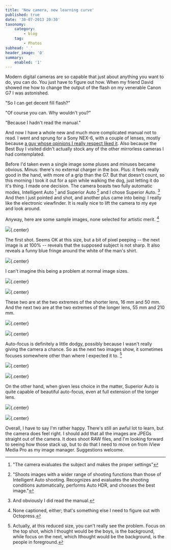 ```yaml
---
title: 'New camera, new learning curve'
published: true
date: '30-07-2013 20:30'
taxonomy:
    category:
        - blog
    tag:
        - Photos
subhead: ' '
header_image: '0'
summary:
    enabled: '1'
---
```


 
Modern digital cameras are so capable that just about anything you want to do, you can do. You just have to figure out how. When my friend David showed me how to change the output of the flash on my venerable Canon G7 I was astonished. 

"So I can get decent fill flash?"

"Of course you can. Why wouldn't you?"

"Because I hadn't read the manual."

And now I have a whole new and much more complicated manual not to read. I went and sprung for a Sony NEX-6, with a couple of lenses, mostly because [a guy whose opinions I really respect liked it](http://theonlinephotographer.typepad.com/the_online_photographer/2013/04/sony-nex-6-review-conclusion-part-ii.html). Also because the Best Buy I visited didn't actually stock any of the other mirrorless cameras I had contemplated.

Before I'd taken even a single image some pluses and minuses became obvious. Minus: there's no external charger in the box. Plus: it feels really good in the hand, with more of a grip than the G7. But that doesn't count, so this morning I took it out for a spin while walking the dog, just letting it do it's thing. I made one decision. The camera boasts two fully automatic modes, Intelligent Auto [^1]  and Superior Auto [^2] and I chose Superior Auto. [^3] And then I just pointed and shot, and another plus came into being: I really like the electronic viewfinder. It is really nice to lift the camera to my eye and look around.

Anyway, here are some sample images, none selected for artistic merit. [^4]

![](NEX-6-test-01.JPG){.center}

The first shot. Seems OK at this size, but a bit of pixel peeping -- the next image is at 100% -- reveals that the supposed subject is not sharp. It also reveals a funny blue fringe around the white of the man's shirt.

![](NEX-6-test-02.JPG){.center}

I can't imagine this being a problem at normal image sizes.

![](NEX-6-test-03.JPG){.center}

![](NEX-6-test-04.JPG){.center}

These two are at the two extremes of the shorter lens, 16 mm and 50 mm. And the next two are at the two extremes of the longer lens, 55 mm and 210 mm.

![](NEX-6-test-06.JPG){.center}

![](NEX-6-test-07.JPG){.center}

Auto-focus is definitely a little dodgy, possibly because I wasn't really giving the camera a chance. So as the next two images show, it sometimes focuses somewhere other than where I expected it to. [^5]

![](NEX-6-test-05.JPG){.center}

![](NEX-6-test-08.JPG){.center}

On the other hand, when given less choice in the matter, Superior Auto is quite capable of beautiful auto-focus, even at full extension of the longer lens.

![](NEX-6-test-09.JPG){.center}

![](NEX-6-test-10.JPG){.center}

Overall, I have to say I'm rather happy. There's still an awful lot to learn, but the camera does feel right. I should add that all the images are JPEGs straight out of the camera. It does shoot RAW files, and I'm looking forward to seeing how those stack up, but to do that I need to move on from iView Media Pro as my image manager. Suggestions welcome.

[^1]: "The camera evaluates the subject and makes the proper settings"

[^2]: "Shoots images with a wider range of shooting functions than those of Intelligent Auto shooting. Recognizes and evaluates the shooting conditions automatically, performs Auto HDR, and chooses the best image."

[^3]: And obviously I did read the manual.

[^4]: None captioned, either; that's something else I need to figure out with Octopress.

[^5]: Actually, at this reduced size, you can't really see the problem. Focus on the top shot, which I thought would be the boys, is the background, while focus on the next, which Ithought would be the background, is the people in foreground.